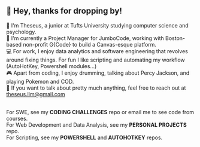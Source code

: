 ## :wave: Hey, thanks for dropping by!
:boy: I'm Theseus, a junior at Tufts University studying computer science and psychology. <br>
:briefcase: I'm currently a Project Manager for JumboCode, working with Boston-based non-profit G{Code} to build a Canvas-esque platform. <br>
:computer: For work, I enjoy data analytics and software engineering that revolves around fixing things. For fun I like scripting and automating my workflow (AutoHotKey, Powershell modules...) <br>
:video_game: Apart from coding, I enjoy drumming, talking about Percy Jackson, and playing Pokemon and COD. <br>
:email: If you want to talk about pretty much anything, feel free to reach out at theseus.lim@gmail.com

<br>
For SWE, see my <b>CODING CHALLENGES</b> repo or email me to see code from courses. <br>
For Web Development and Data Analysis, see my <b>PERSONAL PROJECTS</b> repo.  <br>
For Scripting, see my <b>POWERSHELL</b> and <b>AUTOHOTKEY</b> repos.


<!--
**theseus27/theseus27** is a ✨ _special_ ✨ repository because its `README.md` (this file) appears on your GitHub profile.

Here are some ideas to get you started:
-->
